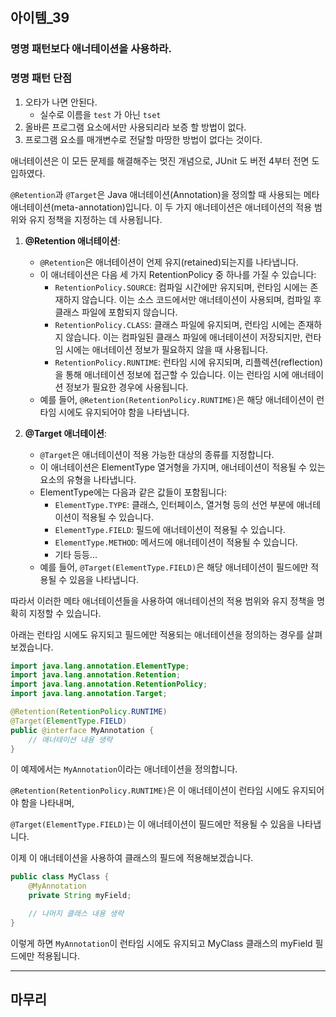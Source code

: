 ## 아이템_39

### 명명 패턴보다 애너테이션을 사용하라.

### 명명 패턴 단점
1. 오타가 나면 안된다.
    - 실수로 이름을 `test` 가 아닌 `tset` 
2. 올바른 프로그램 요소에서만 사용되리라 보증 할 방법이 없다.
3. 프로그램 요소를 매개변수로 전달할 마땅한 방법이 없다는 것이다. 

애너테이션은 이 모든 문제를 해결해주는 멋진 개념으로, JUnit 도 버전 4부터 전면 도입하였다.




`@Retention`과 `@Target`은 Java 애너테이션(Annotation)을 정의할 때 사용되는 메타 애너테이션(meta-annotation)입니다. 이 두 가지 애너테이션은 애너테이션의 적용 범위와 유지 정책을 지정하는 데 사용됩니다.

1. **@Retention 애너테이션**:
    - `@Retention`은 애너테이션이 언제 유지(retained)되는지를 나타냅니다.
    - 이 애너테이션은 다음 세 가지 RetentionPolicy 중 하나를 가질 수 있습니다:
        - `RetentionPolicy.SOURCE`: 컴파일 시간에만 유지되며, 런타임 시에는 존재하지 않습니다. 이는 소스 코드에서만 애너테이션이 사용되며, 컴파일 후 클래스 파일에 포함되지 않습니다.
        - `RetentionPolicy.CLASS`: 클래스 파일에 유지되며, 런타임 시에는 존재하지 않습니다. 이는 컴파일된 클래스 파일에 애너테이션이 저장되지만, 런타임 시에는 애너테이션 정보가 필요하지 않을 때 사용됩니다.
        - `RetentionPolicy.RUNTIME`: 런타임 시에 유지되며, 리플렉션(reflection)을 통해 애너테이션 정보에 접근할 수 있습니다. 이는 런타임 시에 애너테이션 정보가 필요한 경우에 사용됩니다.
    - 예를 들어, `@Retention(RetentionPolicy.RUNTIME)`은 해당 애너테이션이 런타임 시에도 유지되어야 함을 나타냅니다.

2. **@Target 애너테이션**:
    - `@Target`은 애너테이션이 적용 가능한 대상의 종류를 지정합니다.
    - 이 애너테이션은 ElementType 열거형을 가지며, 애너테이션이 적용될 수 있는 요소의 유형을 나타냅니다.
    - ElementType에는 다음과 같은 값들이 포함됩니다:
        - `ElementType.TYPE`: 클래스, 인터페이스, 열거형 등의 선언 부분에 애너테이션이 적용될 수 있습니다.
        - `ElementType.FIELD`: 필드에 애너테이션이 적용될 수 있습니다.
        - `ElementType.METHOD`: 메서드에 애너테이션이 적용될 수 있습니다.
        - 기타 등등...
    - 예를 들어, `@Target(ElementType.FIELD)`은 해당 애너테이션이 필드에만 적용될 수 있음을 나타냅니다.

따라서 이러한 메타 애너테이션들을 사용하여 애너테이션의 적용 범위와 유지 정책을 명확히 지정할 수 있습니다.

아래는 런타임 시에도 유지되고 필드에만 적용되는 애너테이션을 정의하는 경우를 살펴보겠습니다.

```java
import java.lang.annotation.ElementType;
import java.lang.annotation.Retention;
import java.lang.annotation.RetentionPolicy;
import java.lang.annotation.Target;

@Retention(RetentionPolicy.RUNTIME)
@Target(ElementType.FIELD)
public @interface MyAnnotation {
    // 애너테이션 내용 생략
}
```

이 예제에서는 `MyAnnotation`이라는 애너테이션을 정의합니다. 

`@Retention(RetentionPolicy.RUNTIME)`은 이 애너테이션이 런타임 시에도 유지되어야 함을 나타내며, 

`@Target(ElementType.FIELD)`는 이 애너테이션이 필드에만 적용될 수 있음을 나타냅니다.

이제 이 애너테이션을 사용하여 클래스의 필드에 적용해보겠습니다.

```java
public class MyClass {
    @MyAnnotation
    private String myField;

    // 나머지 클래스 내용 생략
}
```

이렇게 하면 `MyAnnotation`이 런타임 시에도 유지되고 MyClass 클래스의 myField 필드에만 적용됩니다.




---

## 마무리